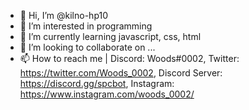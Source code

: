 - 👋 Hi, I’m @kilno-hp10
- 👀 I’m interested in programming
- 🌱 I’m currently learning javascript, css, html
- 💞️ I’m looking to collaborate on ...
- 📫 How to reach me | Discord: Woods#0002, Twitter: https://twitter.com/Woods_0002, Discord Server: https://discord.gg/spcbot, Instagram: https://www.instagram.com/woods_0002/

<!---
kilno-hp10/kilno-hp10 is a ✨ special ✨ repository because its `README.md` (this file) appears on your GitHub profile.
You can click the Preview link to take a look at your changes.
--->
